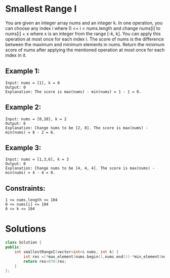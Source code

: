 # Smallest Range I

You are given an integer array nums and an integer k. In one operation, you can choose any index i where 0 <= i < nums.length and change nums[i] to nums[i] + x where x is an integer from the range [-k, k]. You can apply this operation at most once for each index i. The score of nums is the difference between the maximum and minimum elements in nums. Return the minimum score of nums after applying the mentioned operation at most once for each index in it.
 

## Example 1:

    Input: nums = [1], k = 0
    Output: 0
    Explanation: The score is max(nums) - min(nums) = 1 - 1 = 0.
## Example 2:

    Input: nums = [0,10], k = 2
    Output: 6
    Explanation: Change nums to be [2, 8]. The score is max(nums) - min(nums) = 8 - 2 = 6.
## Example 3:

    Input: nums = [1,3,6], k = 3
    Output: 0
    Explanation: Change nums to be [4, 4, 4]. The score is max(nums) - min(nums) = 4 - 4 = 0.

## Constraints:

    1 <= nums.length <= 104
    0 <= nums[i] <= 104
    0 <= k <= 104

# Solutions

```cpp
class Solution {
public:
    int smallestRangeI(vector<int>& nums, int k) {
        int res =(*max_element(nums.begin(),nums.end())-*min_element(nums.begin(),nums.end())-(2*k)); 
        return res<0?0:res;
    }
};
```
